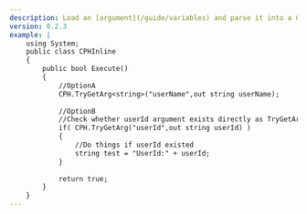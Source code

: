 ```yaml
---
description: Load an [argument](/guide/variables) and parse it into a C# variable type
version: 0.2.3
example: |
    using System;
    public class CPHInline
    {
        public bool Execute()
        {
            //OptionA
            CPH.TryGetArg<string>("userName",out string userName);
            
            //OptionB
            //Check whether userId argument exists directly as TryGetArg returns boolean
            if( CPH.TryGetArg("userId",out string userId) )
            {
                //Do things if userId existed
                string test = "UserId:" + userId;
            }
            
            return true;
        }
    }
---
```

